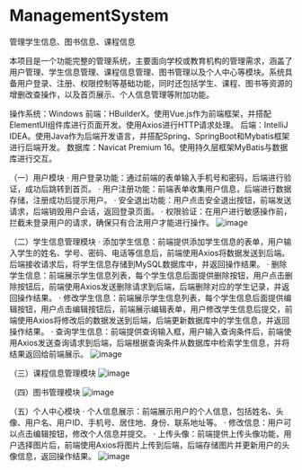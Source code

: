 # ManagementSystem
管理学生信息、图书信息、课程信息

本项目是一个功能完整的管理系统，主要面向学校或教育机构的管理需求，涵盖了用户管理、学生信息管理、课程信息管理、图书管理以及个人中心等模块。系统具备用户登录、注册、权限控制等基础功能，同时还包括学生、课程、图书等资源的增删改查操作，以及首页展示、个人信息管理等附加功能。

操作系统：Windows
前端：HBuilderX。使用Vue.js作为前端框架，并搭配ElementUI组件库进行页面开发。使用Axios进行HTTP请求处理。
后端：IntelliJ IDEA。使用Java作为后端开发语言，并搭配Spring、SpringBoot和Mybatis框架进行后端开发。
数据库：Navicat Premium 16。使用持久层框架MyBatis与数据库进行交互。

（一）用户模块
·	用户登录功能：通过前端的表单输入手机号和密码，后端进行验证，成功后跳转到首页。
·	用户注册功能：前端表单收集用户信息，后端进行数据存储，注册成功后提示用户。
·	安全退出功能：用户点击安全退出按钮，前端发送请求，后端销毁用户会话，返回登录页面。
·	权限验证：在用户进行敏感操作前，拦截未登录用户的请求，确保只有合法用户才能进行操作。
![image](https://github.com/user-attachments/assets/3e342479-abe9-49bf-95e6-c1bf65286fcf)

（二）学生信息管理模块
·	添加学生信息：前端提供添加学生信息的表单，用户输入学生的姓名、学号、密码、电话等信息后，前端使用Axios将数据发送到后端。后端接收请求后，将学生信息存储到MySQL数据库中，并返回操作结果。
·	删除学生信息：前端展示学生信息列表，每个学生信息后面提供删除按钮，用户点击删除按钮后，前端使用Axios发送删除请求到后端，后端删除对应的学生记录，并返回操作结果。
·	修改学生信息：前端展示学生信息列表，每个学生信息后面提供编辑按钮，用户点击编辑按钮后，前端展示编辑表单，用户修改学生信息后提交，前端使用Axios将修改后的数据发送到后端，后端更新数据库中的学生信息，并返回操作结果。
·	查询学生信息：前端提供查询输入框，用户输入查询条件后，前端使用Axios发送查询请求到后端，后端根据查询条件从数据库中检索学生信息，并将结果返回给前端展示。
![image](https://github.com/user-attachments/assets/466190a5-6276-4a60-9663-65b87781cf2a)

（三）课程信息管理模块
![image](https://github.com/user-attachments/assets/71ec10f8-7342-415c-a5e6-666d36834632)

（四）图书管理模块
![image](https://github.com/user-attachments/assets/d6dde34d-f9db-4a64-969b-89f2e1fd4607)

（五）个人中心模块
·	个人信息展示：前端展示用户的个人信息，包括姓名、头像、用户名、用户ID、手机号、居住地、身份、联系地址等。
·	修改信息：用户可以点击编辑按钮，修改个人信息并提交。
·	上传头像：前端提供上传头像功能，用户选择图片后，前端使用Axios将图片上传到后端，后端存储图片并更新用户的头像信息，返回操作结果。
![image](https://github.com/user-attachments/assets/2bd589f3-4a6e-4d43-b34f-0b62ed4e6eee)

